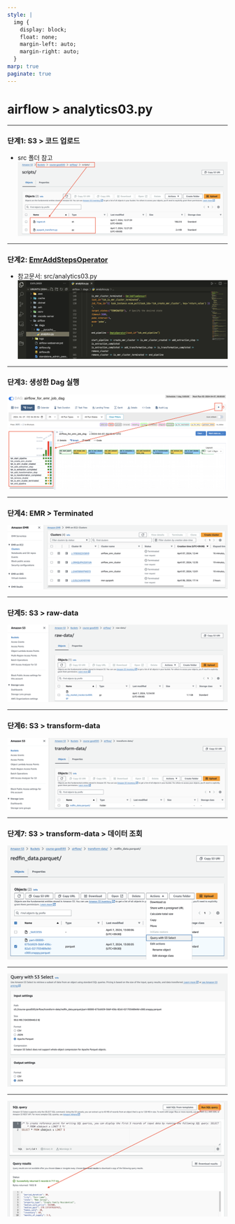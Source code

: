 ```yaml
---
style: |
  img {
    display: block;
    float: none;
    margin-left: auto;
    margin-right: auto;
  }
marp: true
paginate: true
---
```

# airflow > analytics03.py

---
### 단계1: S3 > 코드 업로드 
- src 폴더 참고 
![alt text](./img/image-42.png)

---
### 단계2: [EmrAddStepsOperator](https://airflow.apache.org/docs/apache-airflow-providers-amazon/stable/_api/airflow/providers/amazon/aws/operators/emr/index.html#airflow.providers.amazon.aws.operators.emr.EmrAddStepsOperator)
- 참고문서: src/analytics03.py
![alt text](./img/image-43.png)

---
### 단계3: 생성한 Dag 실행
![alt text](./img/image-44.png)

---
### 단계4: EMR > Terminated
![alt text](./img/image-45.png)

---
### 단계5: S3 > raw-data
![alt text](./img/image-46.png)

---
### 단계6: S3 > transform-data
![alt text](./img/image-47.png)

---
### 단계7: S3 > transform-data > 데이터 조회 
![alt text](./img/image-48.png)

---
![alt text](./img/image-49.png)

---
![alt text](./img/image-50.png)
